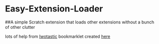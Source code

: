 # Easy-Extension-Loader
##A simple Scratch extension that loads other extensions without a bunch of other clutter


lots of help from [Iwotastic](https://github.com/Iwotastic)
bookmarklet created [here](http://mrcoles.com/bookmarklet/)
